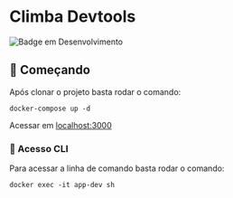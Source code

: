 # Climba Devtools

![Badge em Desenvolvimento](http://img.shields.io/static/v1?label=STATUS&message=EM%20DESENVOLVIMENTO&color=GREEN&style=for-the-badge)

## 🚀 Começando

Após clonar o projeto basta rodar o comando:
```
docker-compose up -d
```
Acessar em [localhost:3000](http://localhost:3000)

### 🔧 Acesso CLI

Para acessar a linha de comando basta rodar o comando:
```
docker exec -it app-dev sh
```
